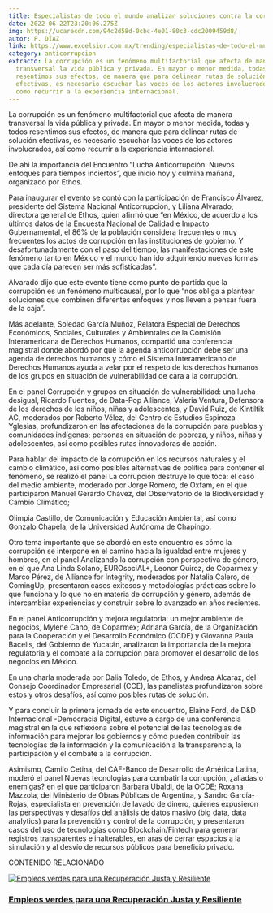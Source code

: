 ```yaml
---
title: Especialistas de todo el mundo analizan soluciones contra la corrupción
date: 2022-06-22T23:20:06.275Z
img: https://ucarecdn.com/94c2d58d-0cbc-4e01-80c3-cdc2009459d8/
autor: P. DÍAZ
link: https://www.excelsior.com.mx/trending/especialistas-de-todo-el-mundo-analizan-soluciones-contra-la-corrupcion/1522273
category: anticorrupcion
extracto: La corrupción es un fenómeno multifactorial que afecta de manera
  transversal la vida pública y privada. En mayor o menor medida, todas y todos
  resentimos sus efectos, de manera que para delinear rutas de solución
  efectivas, es necesario escuchar las voces de los actores involucrados, así
  como recurrir a la experiencia internacional.
---
```

La corrupción es un fenómeno multifactorial que afecta de manera transversal la vida pública y privada. En mayor o menor medida, todas y todos resentimos sus efectos, de manera que para delinear rutas de solución efectivas, es necesario escuchar las voces de los actores involucrados, así como recurrir a la experiencia internacional.

De ahí la importancia del Encuentro “Lucha Anticorrupción: Nuevos enfoques para tiempos inciertos”, que inició hoy y culmina mañana, organizado por Ethos.

Para inaugurar el evento se contó con la participación de Francisco Álvarez, presidente del Sistema Nacional Anticorrupción, y Liliana Alvarado, directora general de Ethos, quien afirmó que “en México, de acuerdo a los últimos datos de la Encuesta Nacional de Calidad e Impacto Gubernamental, el 86% de la población considera frecuentes o muy frecuentes los actos de corrupción en las instituciones de gobierno. Y desafortunadamente con el paso del tiempo, las manifestaciones de este fenómeno tanto en México y el mundo han ido adquiriendo nuevas formas que cada día parecen ser más sofisticadas”.

Alvarado dijo que este evento tiene como punto de partida que la corrupción es un fenómeno multicausal, por lo que “nos obliga a plantear soluciones que combinen diferentes enfoques y nos lleven a pensar fuera de la caja”.

Más adelante, Soledad García Muñoz, Relatora Especial de Derechos Económicos, Sociales, Culturales y Ambientales de la Comisión Interamericana de Derechos Humanos, compartió una conferencia magistral donde abordó por qué la agenda anticorrupción debe ser una agenda de derechos humanos y cómo el Sistema Interamericano de Derechos Humanos ayuda a velar por el respeto de los derechos humanos de los grupos en situación de vulnerabilidad de cara a la corrupción.

En el panel Corrupción y grupos en situación de vulnerabilidad: una lucha desigual, Ricardo Fuentes, de Data-Pop Alliance; Valeria Ventura, Defensora de los derechos de los niños, niñas y adolescentes, y David Ruiz, de Kintiltik AC, moderados por Roberto Vélez, del Centro de Estudios Espinoza Yglesias, profundizaron en las afectaciones de la corrupción para pueblos y comunidades indígenas; personas en situación de pobreza, y niños, niñas y adolescentes, así como posibles rutas innovadoras de acción.

Para hablar del impacto de la corrupción en los recursos naturales y el cambio climático, así como posibles alternativas de política para contener el fenómeno, se realizó el panel La corrupción destruye lo que toca: el caso del medio ambiente, moderado por Jorge Romero, de Oxfam, en el que participaron Manuel Gerardo Chávez, del Observatorio de la Biodiversidad y Cambio Climático;

Olimpia Castillo, de Comunicación y Educación Ambiental, así como Gonzalo Chapela, de la Universidad Autónoma de Chapingo.

Otro tema importante que se abordó en este encuentro es cómo la corrupción se interpone en el camino hacia la igualdad entre mujeres y hombres, en el panel Analizando la corrupción con perspectiva de género, en el que Ana Linda Solano, EUROsociAL+, Leonor Quiroz, de Coparmex y Marco Pérez, de Alliance for Integrity, moderados por Natalia Calero, de ComingUp, presentaron casos exitosos y metodologías prácticas sobre lo que funciona y lo que no en materia de corrupción y género, además de intercambiar experiencias y construir sobre lo avanzado en años recientes.

En el panel Anticorrupción y mejora regulatoria: un mejor ambiente de negocios, Mylene Cano, de Coparmex; Adriana García, de la Organización para la Cooperación y el Desarrollo Económico (OCDE) y Giovanna Paula Bacelis, del Gobierno de Yucatán, analizaron la importancia de la mejora regulatoria y el combate a la corrupción para promover el desarrollo de los negocios en México.

En una charla moderada por Dalia Toledo, de Ethos, y Andrea Alcaraz, del Consejo Coordinador Empresarial (CCE), las panelistas profundizaron sobre estos y otros desafíos, así como posibles rutas de solución.

Y para concluir la primera jornada de este encuentro, Elaine Ford, de D&D Internacional -Democracia Digital, estuvo a cargo de una conferencia magistral en la que reflexiona sobre el potencial de las tecnologías de información para mejorar los gobiernos y cómo pueden contribuir las tecnologías de la información y la comunicación a la transparencia, la participación y el combate a la corrupción.

Asimismo, Camilo Cetina, del CAF-Banco de Desarrollo de América Latina, moderó el panel Nuevas tecnologías para combatir la corrupción, ¿aliadas o enemigas? en el que participaron Barbara Ubaldi, de la OCDE; Roxana Mazzola, del Ministerio de Obras Públicas de Argentina, y Sandro García-Rojas, especialista en prevención de lavado de dinero, quienes expusieron las perspectivas y desafíos del análisis de datos masivo (big data, data analytics) para la prevención y control de la corrupción, y presentaron casos del uso de tecnologías como Blockchain/Fintech para generar registros transparentes e inalterables, en aras de cerrar espacios a la simulación y al desvío de recursos públicos para beneficio privado.

CONTENIDO RELACIONADO

[![](https://www.ethos.org.mx/wp-content/uploads/2021/01/Foto-nota-324x235.png "Empleos verdes para una Recuperación Justa y Resiliente")](https://www.ethos.org.mx/empleos-verdes-para-una-recuperacion-justa-y-resiliente/ "Empleos verdes para una Recuperación Justa y Resiliente")

### [](https://www.ethos.org.mx/empleos-verdes-para-una-recuperacion-justa-y-resiliente/ "Empleos verdes para una Recuperación Justa y Resiliente")[Empleos verdes para una Recuperación Justa y Resiliente](https://www.ethos.org.mx/empleos-verdes-para-una-recuperacion-justa-y-resiliente/ "Empleos verdes para una Recuperación Justa y Resiliente")